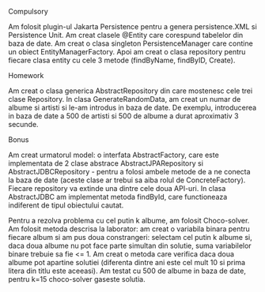 Compulsory


Am folosit plugin-ul Jakarta Persistence pentru a genera persistence.XML si Persistence Unit. Am creat clasele @Entity care corespund tabelelor din baza de date. Am creat o clasa singleton PersistenceManager care contine un obiect EntityManagerFactory. Apoi am creat o clasa repository pentru fiecare clasa entity cu cele 3 metode (findByName, findByID, Create).

Homework


Am creat o clasa generica AbstractRepository din care mostenesc cele trei clase Repository. In clasa GenerateRandomData, am creat un numar de albume si artisti si le-am introdus in baza de date. De exemplu, introducerea in baza de date a 500 de artisti si 500 de albume a durat aproximativ 3 secunde. 

Bonus

Am creat urmatorul model: o interfata AbstractFactory, care este implementata de 2 clase abstrace AbstractJPARepository si AbstractJDBCRepository - pentru a folosi ambele metode de a ne conecta la baza de date (aceste clase ar trebui sa aiba rolul de ConcreteFactory). Fiecare repository va extinde una dintre cele doua API-uri. In clasa AbstractJDBC am implementat metoda findById, care functioneaza indiferent de tipul obiectului cautat.

Pentru a rezolva problema cu cel putin k albume, am folosit Choco-solver. Am folosit metoda descrisa la laborator: am creat o variabila binara pentru fiecare album si am pus doua constrangeri: selectam cel putin k albume si, daca doua albume nu pot face parte simultan din solutie, suma variabilelor binare trebuie sa fie <= 1. Am creat o metoda care verifica daca doua albume pot apartine solutiei (diferenta dintre ani este cel mult 10 si prima litera din titlu este aceeasi). Am testat cu 500 de albume in baza de date, pentru k=15 choco-solver gaseste solutia.



